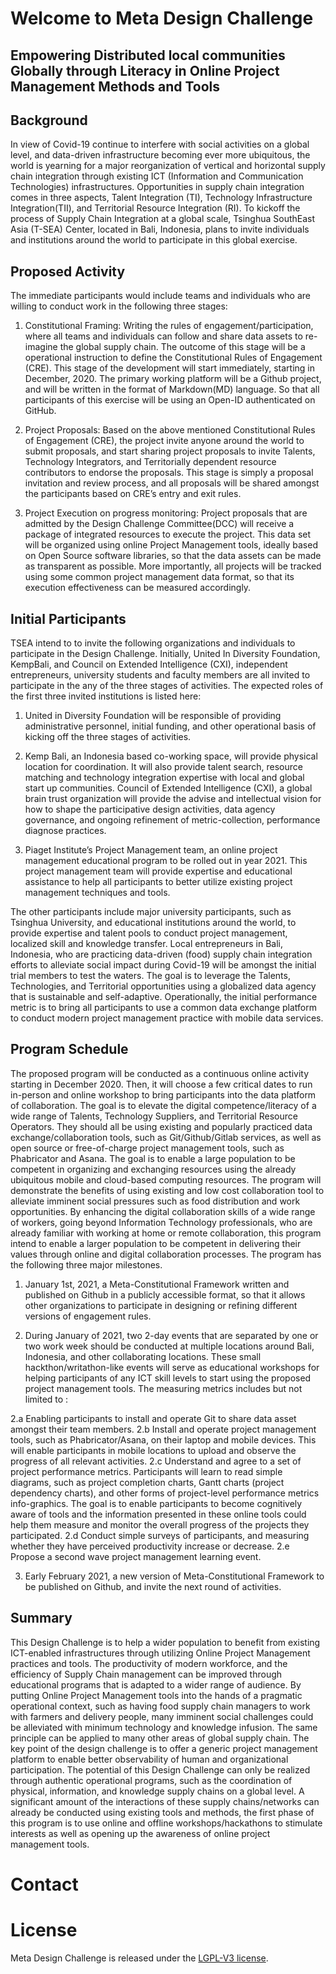 # Welcome to Meta Design Challenge
## Empowering Distributed local communities Globally through Literacy in Online Project Management Methods and Tools

## Background
In view of Covid-19 continue to interfere with social activities on a global level, and data-driven infrastructure becoming ever more ubiquitous, the world is yearning for a major reorganization of vertical and horizontal supply chain integration through existing ICT (Information and Communication Technologies) infrastructures. Opportunities in supply chain integration comes in three aspects, Talent Integration (TI), Technology Infrastructure Integration(TII), and Territorial Resource Integration (RI). To kickoff the process of Supply Chain Integration at a global scale, Tsinghua SouthEast Asia (T-SEA) Center, located in Bali, Indonesia, plans to invite individuals and institutions around the world to participate in this global exercise. 

## Proposed Activity
The immediate participants would include teams and individuals who are willing to conduct work in the following three stages:
1. Constitutional Framing: Writing the rules of engagement/participation, where all teams and individuals can follow and share data assets to re-imagine the global supply chain. The outcome of this stage will be a operational instruction to define the Constitutional Rules of Engagement (CRE). This stage of the development will start immediately, starting in December, 2020. The primary working platform will be a Github project, and will be written in the format of Markdown(MD) language. So that all participants of this exercise will be using an Open-ID authenticated on GitHub.

2. Project Proposals: Based on the above mentioned Constitutional Rules of Engagement (CRE), the project invite anyone around the world to submit proposals, and start sharing project proposals to invite Talents, Technology Integrators, and Territorially dependent resource contributors to endorse the proposals. This stage is simply a proposal invitation and review process, and all proposals will be shared amongst the participants based on CRE’s entry and exit rules.
3. Project Execution on progress monitoring: Project proposals that are admitted by the Design Challenge Committee(DCC) will receive a package of integrated resources to execute the project. This data set will be organized using online Project Management tools, ideally based on Open Source software libraries, so that the data assets can be made as transparent as possible. More importantly, all projects will be tracked using some common project management data format, so that its execution effectiveness can be measured accordingly.

## Initial Participants

TSEA intend to to invite the following organizations and individuals to participate in the Design Challenge. Initially, United In Diversity Foundation, KempBali, and Council on Extended Intelligence (CXI), independent entrepreneurs, university students and faculty members are all invited to participate in the any of the three stages of activities. The expected roles of the first three invited institutions is listed here:

1. United in Diversity Foundation will be responsible of providing administrative personnel, initial funding, and other operational basis of kicking off the three stages of activities. 

2. Kemp Bali, an Indonesia based co-working space, will provide physical location for coordination. It will also provide talent search, resource matching and technology integration expertise with local and global start up communities. 
Council of Extended Intelligence (CXI), a global brain trust organization will provide the advise and intellectual vision for how to shape the participative design activities, data agency governance, and  ongoing refinement of metric-collection, performance diagnose practices.

3. Piaget Institute’s Project Management team, an online project management educational program to be rolled out in year 2021. This project management team will provide expertise and educational assistance to help all participants to better utilize existing project management techniques and tools.

The other participants include major university participants, such as Tsinghua University, and educational institutions around the world, to provide expertise and talent pools to conduct project management, localized skill and knowledge transfer. Local entrepreneurs in Bali, Indonesia, who are practicing data-driven (food) supply chain integration efforts to alleviate social impact during Covid-19 will be amongst the initial trial members to test the waters. The goal is to leverage the Talents, Technologies, and Territorial opportunities using a globalized data agency that is sustainable and self-adaptive. Operationally, the initial performance metric is to bring all participants to use a common data exchange platform to conduct modern project management practice with mobile data services.

## Program Schedule

The proposed program will be conducted as a continuous online activity starting in December 2020. Then, it will choose a few critical dates to run in-person and online workshop to bring participants into the data platform of collaboration. The goal is to elevate the digital competence/literacy of a wide range of Talents, Technology Suppliers, and Territorial Resource Operators. They should all be using existing and popularly practiced data exchange/collaboration tools, such as Git/Github/Gitlab services, as well as open source  or free-of-charge project management tools, such as Phabricator and Asana. The goal is to enable a large population to be competent in organizing and exchanging resources using the already ubiquitous mobile and cloud-based computing resources. The program will demonstrate the benefits of using existing and low cost collaboration tool to alleviate imminent social pressures such as food distribution and work opportunities. By enhancing the digital collaboration skills of a wide range of workers, going beyond Information Technology professionals, who are already familiar with working at home or remote collaboration, this program intend to enable a larger population to be competent in delivering their values through online and digital collaboration processes. The program has the following three major milestones.

1. January 1st, 2021, a Meta-Constitutional Framework written and published on Github in a publicly accessible format, so that it allows other organizations to participate in designing or refining different versions of engagement rules.

2. During January of 2021, two 2-day events that are separated by one or two work week should be conducted at multiple locations around Bali, Indonesia, and other collaborating locations. These small hackthon/writathon-like events will serve as educational workshops for helping participants of any ICT skill levels to start using the proposed project management tools. The measuring metrics includes but not limited to :

  2.a Enabling participants to install and operate Git to share data asset amongst their team members.
  2.b Install and operate project management tools, such as Phabricator/Asana, on their laptop and mobile devices. This will enable participants in mobile locations to upload and observe the progress of all relevant activities.
  2.c Understand and agree to a set of project performance metrics. Participants will learn to read simple diagrams, such as project completion charts, Gantt charts (project dependency charts), and other forms of project-level performance metrics info-graphics. The goal is to enable participants to become cognitively aware of tools and the information presented in these online tools could help them measure and monitor the overall progress of the projects they participated.
  2.d Conduct simple surveys of participants, and measuring whether they have perceived productivity increase or decrease. 
  2.e Propose a second wave project management learning event.

3. Early February 2021, a new version of Meta-Constitutional Framework to be published on Github, and invite the next round of activities.

## Summary

This Design Challenge is to help a wider population to benefit from existing ICT-enabled infrastructures through utilizing Online Project Management practices and tools.  The productivity of modern workforce, and the efficiency of Supply Chain management can be improved through educational programs that is adapted to a wider range of audience. By putting Online Project Management tools into the hands of a pragmatic operational context, such as having food supply chain managers to work with farmers and delivery people, many imminent social challenges could be alleviated with minimum technology and knowledge infusion. The same principle can be applied to many other areas of global supply chain. The key point of the design challenge is to offer a generic project management platform to enable better observability of human and organizational participation. The potential of this Design Challenge can only be realized through authentic operational programs, such as the coordination of physical, information, and knowledge supply chains on a global level. A significant amount of the interactions of these supply chains/networks can already be conducted using existing tools and methods, the first phase of this program is to use online and offline workshops/hackathons to stimulate interests as well as opening up the awareness of online project management tools.


# Contact


# License
Meta Design Challenge is released under the [LGPL-V3 license](LICENSE).

